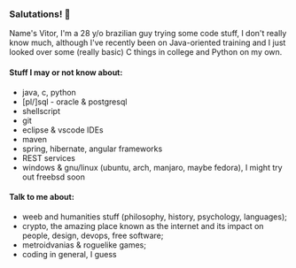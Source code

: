 ### Salutations! 👋

Name's Vitor, I'm a 28 y/o brazilian guy trying some code stuff, I don't really know much, although I've recently been on Java-oriented training and I just looked over some (really basic) C things in college and Python on my own.

#### Stuff I may or not know about:

- java, c, python
- [pl/]sql - oracle & postgresql
- shellscript
- git
- eclipse & vscode IDEs
- maven
- spring, hibernate, angular frameworks
- REST services
- windows & gnu/linux (ubuntu, arch, manjaro, maybe fedora), I might try out freebsd soon

#### Talk to me about:

- weeb and humanities stuff (philosophy, history, psychology, languages); 
- crypto, the amazing place known as the internet and its impact on people, design, devops, free software;
- metroidvanias & roguelike games;
- coding in general, I guess
